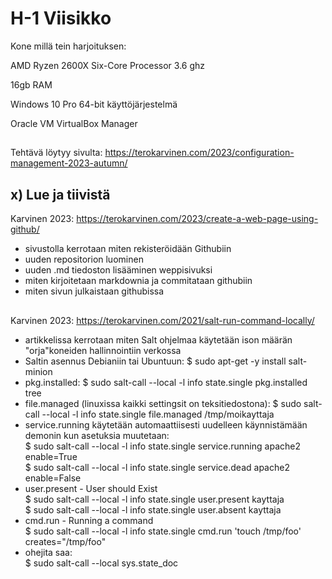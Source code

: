 # H-1 Viisikko  

Kone millä tein harjoituksen:  

AMD Ryzen 2600X Six-Core Processor 3.6 ghz   

16gb RAM  

Windows 10 Pro 64-bit käyttöjärjestelmä  

Oracle VM VirtualBox Manager

## 

Tehtävä löytyy sivulta: https://terokarvinen.com/2023/configuration-management-2023-autumn/  


## x) Lue ja tiivistä  

Karvinen 2023: https://terokarvinen.com/2023/create-a-web-page-using-github/  

- sivustolla kerrotaan miten rekisteröidään Githubiin
- uuden repositorion luominen
- uuden .md tiedoston lisääminen weppisivuksi
- miten kirjoitetaan markdownia ja commitataan githubiin
- miten sivun julkaistaan githubissa

##

Karvinen 2023: https://terokarvinen.com/2021/salt-run-command-locally/  

- artikkelissa kerrotaan miten Salt ohjelmaa käytetään ison määrän "orja"koneiden hallinnointiin verkossa  
- Saltin asennus Debianiin tai Ubuntuun: $ sudo apt-get -y install salt-minion  
- pkg.installed: $ sudo salt-call --local -l info state.single pkg.installed tree  
- file.managed (linuxissa kaikki settingsit on teksitiedostona): $ sudo salt-call --local -l info state.single file.managed /tmp/moikayttaja   
- service.running käytetään automaattiisesti uudelleen käynnistämään demonin kun asetuksia muutetaan:  
  $ sudo salt-call --local -l info state.single service.running apache2 enable=True  
  $ sudo salt-call --local -l info state.single service.dead apache2 enable=False  
- user.present - User should Exist  
  $ sudo salt-call --local -l info state.single user.present kayttaja  
  $ sudo salt-call --local -l info state.single user.absent kayttaja  
- cmd.run - Running a command  
  $ sudo salt-call --local -l info state.single cmd.run 'touch /tmp/foo' creates="/tmp/foo"  
- ohejita saa:  
  $ sudo salt-call --local sys.state_doc  

  
